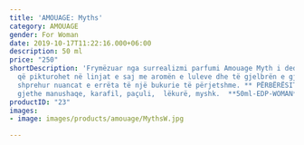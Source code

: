 ```yaml
---
title: 'AMOUAGE: Myths'
category: AMOUAGE
gender: For Woman
date: 2019-10-17T11:22:16.000+06:00
description: 50 ml
price: "250"
shortDescription: 'Frymëzuar nga surrealizmi parfumi Amouage Myth i dedikohet femrës
  që pikturohet në linjat e saj me aromën e luleve dhe të gjelbrën e gjetheve duke
  shprehur nuancat e errëta të një bukurie të përjetshme. ** PËRBËRËSIT **: Narciz,
  gjethe manushaqe, karafil, paçuli,  lëkurë, myshk.  **50ml-EDP-WOMAN**'
productID: "23"
images:
- image: images/products/amouage/MythsW.jpg

---
```

